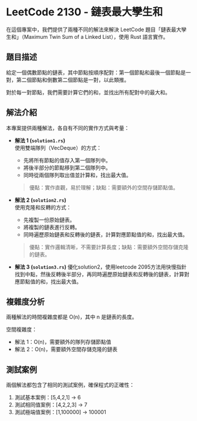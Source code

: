 # LeetCode 2130 - 鏈表最大孿生和

在這個專案中，我們提供了兩種不同的解法來解決 LeetCode 題目「鏈表最大孿生和」（Maximum Twin Sum of a Linked List），使用 Rust 語言實作。

## 題目描述

給定一個偶數節點的鏈表，其中節點按順序配對：第一個節點和最後一個節點是一對，第二個節點和倒數第二個節點是一對，以此類推。

對於每一對節點，我們需要計算它們的和，並找出所有配對中的最大和。

## 解法介紹

本專案提供兩種解法，各自有不同的實作方式與考量：

- **解法 1 (`solution1.rs`)**  
  使用雙端隊列（VecDeque）的方式：
  - 先將所有節點的值存入第一個隊列中。
  - 將後半部分的節點移到第二個隊列中。
  - 同時從兩個隊列取出值並計算和，找出最大值。
  > 優點：實作直觀，易於理解；缺點：需要額外的空間存儲節點值。

- **解法 2 (`solution2.rs`)**  
  使用克隆和反轉的方式：
  - 先複製一份原始鏈表。
  - 將複製的鏈表進行反轉。
  - 同時遍歷原始鏈表和反轉後的鏈表，計算對應節點值的和，找出最大值。
  > 優點：實作邏輯清晰，不需要計算長度；缺點：需要額外空間存儲克隆的鏈表。
<!-- TODO: 解法3 -->
- **解法 3 (`solution3.rs`)**
  優化solution2，使用leetcode 2095方法用快慢指針找到中點，然後反轉後半部分，再同時遍歷原始鏈表和反轉後的鏈表，計算對應節點值的和，找出最大值。

## 複雜度分析

兩種解法的時間複雜度都是 O(n)，其中 n 是鏈表的長度。

空間複雜度：
- 解法 1：O(n)，需要額外的隊列存儲節點值
- 解法 2：O(n)，需要額外空間存儲克隆的鏈表

## 測試案例

兩個解法都包含了相同的測試案例，確保程式的正確性：
1. 測試基本案例：[5,4,2,1] -> 6
2. 測試相同值案例：[4,2,2,3] -> 7
3. 測試極端值案例：[1,100000] -> 100001